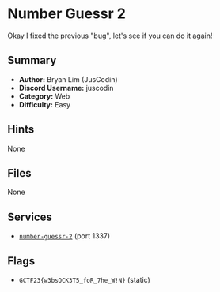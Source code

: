 # Number Guessr 2
Okay I fixed the previous "bug", let's see if you can do it again!


## Summary
- **Author:** Bryan Lim (JusCodin)
- **Discord Username:** juscodin
- **Category:** Web
- **Difficulty:** Easy

## Hints
None

## Files
None

## Services
- [`number-guessr-2`](service/number-guessr-2) (port 1337)


## Flags
- `GCTF23{w3bsOCK3T5_foR_7he_W!N}` (static)
